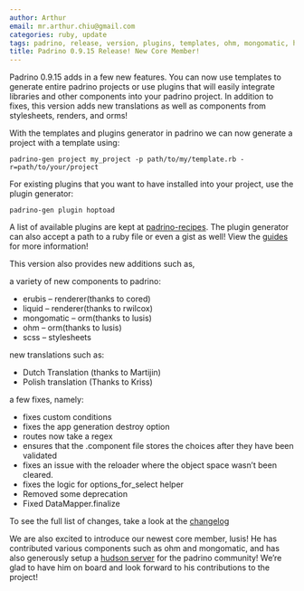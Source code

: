 ```yaml
---
author: Arthur
email: mr.arthur.chiu@gmail.com
categories: ruby, update
tags: padrino, release, version, plugins, templates, ohm, mongomatic, hudson
title: Padrino 0.9.15 Release! New Core Member!
---
```


Padrino 0.9.15 adds in a few new features. You can now use templates to generate entire padrino projects or use plugins that will easily integrate libraries and other components into your padrino project. In addition to fixes, this version adds new translations as well as components from stylesheets, renders, and orms!

<break>

With the templates and plugins generator in padrino we can now generate a project with a template using:

    padrino-gen project my_project -p path/to/my/template.rb -r=path/to/your/project

For existing plugins that you want to have installed into your project, use the plugin generator:

    padrino-gen plugin hoptoad

A list of available plugins are kept at [padrino-recipes](http://github.com/padrino/padrino-recipes). The plugin generator can also accept a path to a ruby file or even a gist as well! View the [guides](http://www.padrinorb.com/guides/generators#plugin-generator) for more information!

This version also provides new additions such as,

a variety of new components to padrino:

-   erubis – renderer(thanks to cored)
-   liquid – renderer(thanks to rwilcox)
-   mongomatic – orm(thanks to lusis)
-   ohm – orm(thanks to lusis)
-   scss – stylesheets

new translations such as:

-   Dutch Translation (thanks to Martijin)
-   Polish translation (Thanks to Kriss)

a few fixes, namely:

-   fixes custom conditions
-   fixes the app generation destroy option
-   routes now take a regex
-   ensures that the .component file stores the choices after they have been validated
-   fixes an issue with the reloader where the object space wasn’t been cleared.
-   fixes the logic for options\_for\_select helper
-   Removed some deprecation
-   Fixed DataMapper.finalize

To see the full list of changes, take a look at the [changelog](http://www.padrinorb.com/changes)

We are also excited to introduce our newest core member, lusis! He has contributed various components such as ohm and mongomatic, and has also generously setup a [hudson server](http://bit.ly/aIzvBE) for the padrino community! We’re glad to have him on board and look forward to his contributions to the project!

